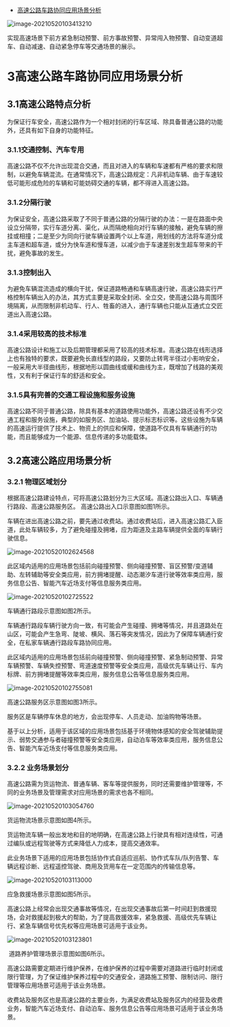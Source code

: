 - [高速公路车路协同应用场景分析](https://www.doc88.com/p-0816432466358.html)

  

![image-20210520103413210](https://gitee.com/AiShiYuShiJiePingXing/img/raw/master/img/image-20210520103413210.png)



实现高速场景下前方紧急制动预警、前方事故预警、异常闯入物预警、自动变道超车、自动减速、自动紧急停车等交通场景的展示。



# 3高速公路车路协同应用场景分析

## 3.1高速公路特点分析

为保证行车安全，高速公路作为一个相对封闭的行车区域、除具备普通公路的功能外，还具有如下自身的功能特征。

### 3.1.1交通控制、汽车专用

高速公路不仅不允许出现混合交通，而且对进入的车辆和车速都有严格的要求和限制，以避免车辆混流。在通常情况下，高速公路规定：凡非机动车辆、由于车速较低可能形成危险的车辆和可能妨碍交通的车辆，都不得进入高速公路。

### 3.1.2分隔行驶

为保证安全，高速公路采取了不同于普通公路的分隔行驶的办法：一是在路面中央设立分隔带，实行车道分离、渠化，从而隔绝相向对行车辆的接触，避免车辆的擦挂或相撞；二是至少为同向行驶车辆设置两个以上车道，用划线的方法将车道分成主车道和超车道，或分为快车道和慢车道，以减少由于车速差别发生超车带来的干扰，避免事故的发生。

### 3.1.3控制出入

为避免车辆混流造成的横向干扰，保证道路畅通和车辆高速行驶，高速公路实行严格控制车辆出入的办法，其方式主要是采取全封闭、全立交，使高速公路与周围环境隔离，从而限制非机动车、行人、牲畜的进入，通行车辆也只能从互通式立交匠道出入高速公路。

### 3.1.4采用较高的技术标准

高速公路设计和施工以及后期管理都采用了较高的技术标准。高速公路在线形选择上也有独特的要求，既要避免长直线型的路段，又要防止转弯半径过小影响安全，一般采用大半径曲线形，根据地形以圆曲线或缓和曲线为主，既增加了线路的美观性，又有利于保证行车的舒适和安全。

### 3.1.5具有完善的交通工程设施和服务设施

高速公路不同于普通公路，除具有基本的道路使用功能外，高速公路还设有不少交通工程和服务设施，典型的如服务区、加油站、提示标志标识等。这些设施为车辆的高速运行提供了技术上、物资上的供应和保障，使道路不仅具有车辆通行的功能，而且能够成为一个能源、信息传递的多功能载体。

## 3.2高速公路应用场景分析

### 3.2.1 物理区域划分

根据高速公路建设特点，可将高速公路划分为三大区域。高速公路出入口、车辆通行路段、高速公路服务区。
高速公路出入口示意图如图1所示。

车辆在进出高速公路之前，要先通过收费站。通过收费站后，进入高速公路汇入臣道，此处车辆较多，为了避免碰撞及拥堵，应为距道及主路车辆提供全面的车辆行驶信息。

![image-20210520102624568](https://gitee.com/AiShiYuShiJiePingXing/img/raw/master/img/image-20210520102624568.png)



此区域内适用的应用场景包括前向碰撞预警、侧向碰撞预警、盲区预警/变道辅助、左转辅助等安全类应用，前方拥堵提醒、动态潮汐车道行驶等效率类应用，服务信息公告、智能汽车近场支付等信息服务类应用。



![image-20210520102725522](https://gitee.com/AiShiYuShiJiePingXing/img/raw/master/img/image-20210520102725522.png)

车辆通行路段示意图如图2所示。

车辆通行路段车辆行驶方向一致，有可能会产生碰撞、拥堵等情况，并且道路处在山区，可能会产生急弯、陡坡、横风、落石等突发情况，因此为了保障车辆通行安全，在私家车辆通行路段车路协同应用。

此区域内适用的应用场景包括前向碰撞预警、侧向碰撞预警、紧急制动预警、异常车辆预警、车辆失控预警、弯道速度预警等安全类应用，高级优先车辆让行、车内标牌、前方拥堵提醒等效率类应用，服务信息公告等信息服务类应用。



![image-20210520102755081](https://gitee.com/AiShiYuShiJiePingXing/img/raw/master/img/image-20210520102755081.png)

高速公路服务区示意图如图3所示。

服务区是车辆停车休息的地方，会出现停车、人员走动、加油购物等场景。

基于以上分析，适用于该区域的应用场景包括基于环境物体感知的安全驾驶辅助提示、弱势交通参与者碰撞预警等安全类应用，自动泊车等效率类应用，服务信息公告、智能汽车近场支付等信息服务类应用。

### 3.2.2 业务场景划分

​	高速公路需为货运物流、普通车辆、客车等提供服务，同时还需要维护管理等，不同的业务场景及管理需求对应用场景的需求也各不相同。
​	

![image-20210520103054760](https://gitee.com/AiShiYuShiJiePingXing/img/raw/master/img/image-20210520103054760.png)

货运物流场景示意图如图4所示。

货运物流车辆一般出发地和目的地明确，在高速公路上行驶具有相对连续性，可通过编队或远程驾驶等方式来降低人力成本，提高交通效率。

此业务场景下适用的应用场景包括协作式自适应巡航、协作式车队/队列告警、车辆远程诊断、远程遥控驾驶、商用及货用车在一定范围内的传输信息等。
​	

![image-20210520103113000](https://gitee.com/AiShiYuShiJiePingXing/img/raw/master/img/image-20210520103113000.png)

应急救援场景示意图如图5所示。

高速公路上经常会出现交通事故等情况，在出现交通事故后第一时间赶到救援现场，会对救援起到极大的帮助，为了提高救援效率，紧急救援、高级优先车辆让行、紧急车辆信号优先权等应用场景可适用于该业务。



![image-20210520103123801](https://gitee.com/AiShiYuShiJiePingXing/img/raw/master/img/image-20210520103123801.png)

​	道路养护管理场景示意图如图6所示。

高速公路需要定期进行维护保养，在维护保养的过程中需要对道路进行临时封闭或限行管理，为了保证维护保养过程中的交通安全，道路施工预警、限制访问、限行管理等应用场景可适用于该业务场景。



​	收费站及服务区也是高速公路的主要业务，为满足收费站及服务区内的经营及收费业务，智能汽车近场支付、自动泊车、服务信息公告等应用场景可适用于该业务场景。



